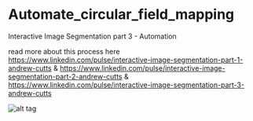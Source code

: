 # Automate_circular_field_mapping
Interactive Image Segmentation part 3 - Automation

read more about this process here
https://www.linkedin.com/pulse/interactive-image-segmentation-part-1-andrew-cutts
&
https://www.linkedin.com/pulse/interactive-image-segmentation-part-2-andrew-cutts
&
https://www.linkedin.com/pulse/interactive-image-segmentation-part-3-andrew-cutts


![alt tag](http://www.acgeospatial.co.uk/wp-content/uploads/2017/05/image3-768x473.png)
